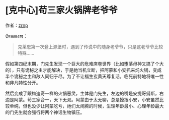 # [克中心]苟三家火锅牌老爷爷

作者：<a rel="author" href="https://archiveofourown.org/users/zrnp/pseuds/zrnp">zrnp</a>

𝕾𝖚𝖒𝖒𝖆𝖗𝖞：
> 克莱恩第一次登上源堡时，遇到了传说中的随身老爷爷，只是这老爷爷比较特殊……

假如第四纪末期，门先生发现一个巨大的危难席卷世界（比如堕落母神又搞了个大的），只有诡秘之主才能解决，于是祂当机立断，把阿蒙和小安抓来炖火锅，变成半个诡秘之主和敌人同归于尽。为了不让福生玄黄天尊复活，临死前特地将唯一性和非凡特性分开。

然后变成了跟梅迪奇一样的火锅恶灵，主体是门先生，左边的嘴是安提哥努斯，右边是阿蒙。苟三家合一，天下无双。阿蒙由于太无聊，总是撩拨小安，小安虽然比较单纯，但也没少让阿蒙吃亏，祂们太闹腾的时候，生理年龄最小、心理年龄最大的门先生就会强行将两个神话生物镇压。
